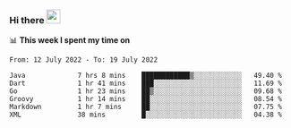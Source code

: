 ### Hi there <a href="https://www.gautamkrishnar.com/"><img src="https://media.giphy.com/media/hvRJCLFzcasrR4ia7z/giphy.gif" width="25px"></a>

📊 **This week I spent my time on**

<!--START_SECTION:waka-->

```text
From: 12 July 2022 - To: 19 July 2022

Java             7 hrs 8 mins    ████████████▒░░░░░░░░░░░░   49.40 %
Dart             1 hr 41 mins    ███░░░░░░░░░░░░░░░░░░░░░░   11.69 %
Go               1 hr 23 mins    ██▒░░░░░░░░░░░░░░░░░░░░░░   09.68 %
Groovy           1 hr 14 mins    ██░░░░░░░░░░░░░░░░░░░░░░░   08.54 %
Markdown         1 hr 7 mins     ██░░░░░░░░░░░░░░░░░░░░░░░   07.75 %
XML              38 mins         █░░░░░░░░░░░░░░░░░░░░░░░░   04.38 %
```

<!--END_SECTION:waka-->
